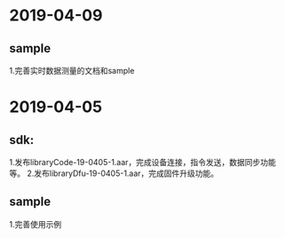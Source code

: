 # 2019-04-09
## sample
1.完善实时数据测量的文档和sample

# 2019-04-05
## sdk:
1.发布libraryCode-19-0405-1.aar，完成设备连接，指令发送，数据同步功能等。
2.发布libraryDfu-19-0405-1.aar，完成固件升级功能。

## sample
1.完善使用示例
